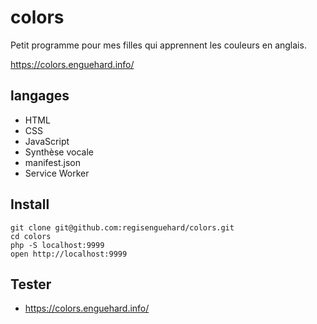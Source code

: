 # colors

Petit programme pour mes filles qui apprennent les couleurs en anglais.

https://colors.enguehard.info/

## langages

* HTML
* CSS
* JavaScript
* Synthèse vocale
* manifest.json
* Service Worker

## Install

```
git clone git@github.com:regisenguehard/colors.git
cd colors
php -S localhost:9999
open http://localhost:9999
```

## Tester

* https://colors.enguehard.info/

